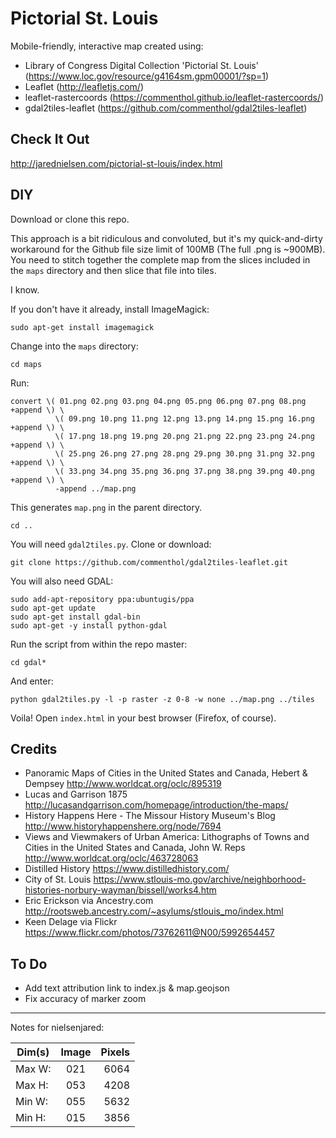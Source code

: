 # Pictorial St. Louis

Mobile-friendly, interactive map created using:

* Library of Congress Digital Collection 'Pictorial St. Louis' (https://www.loc.gov/resource/g4164sm.gpm00001/?sp=1)
* Leaflet (http://leafletjs.com/)
* leaflet-rastercoords (https://commenthol.github.io/leaflet-rastercoords/)
* gdal2tiles-leaflet (https://github.com/commenthol/gdal2tiles-leaflet)

## Check It Out
http://jarednielsen.com/pictorial-st-louis/index.html

## DIY

Download or clone this repo.

This approach is a bit ridiculous and convoluted, but it's my quick-and-dirty workaround for the Github file size limit of 100MB (The full .png is ~900MB). You need to stitch together the complete map from the slices included in the `maps` directory and then slice that file into tiles.

I know.

If you don't have it already, install ImageMagick:

`sudo apt-get install imagemagick`

Change into the `maps` directory:

`cd maps`

Run:
```
convert \( 01.png 02.png 03.png 04.png 05.png 06.png 07.png 08.png +append \) \
          \( 09.png 10.png 11.png 12.png 13.png 14.png 15.png 16.png +append \) \
          \( 17.png 18.png 19.png 20.png 21.png 22.png 23.png 24.png +append \) \
          \( 25.png 26.png 27.png 28.png 29.png 30.png 31.png 32.png +append \) \
          \( 33.png 34.png 35.png 36.png 37.png 38.png 39.png 40.png +append \) \
          -append ../map.png
```
This generates `map.png` in the parent directory.

`cd ..`

You will need `gdal2tiles.py`. Clone or download:

`git clone https://github.com/commenthol/gdal2tiles-leaflet.git`

You will also need GDAL:

```
sudo add-apt-repository ppa:ubuntugis/ppa
sudo apt-get update
sudo apt-get install gdal-bin
sudo apt-get -y install python-gdal
```

Run the script from within the repo master:

`cd gdal*`

And enter:

`python gdal2tiles.py -l -p raster -z 0-8 -w none ../map.png ../tiles`

Voila! Open `index.html` in your best browser (Firefox, of course).

## Credits

* Panoramic Maps of Cities in the United States and Canada, Hebert & Dempsey http://www.worldcat.org/oclc/895319
* Lucas and Garrison 1875 http://lucasandgarrison.com/homepage/introduction/the-maps/
* History Happens Here - The Missour History Museum's Blog http://www.historyhappenshere.org/node/7694
* Views and Viewmakers of Urban America: Lithographs of Towns and Cities in the United States and Canada, John W. Reps http://www.worldcat.org/oclc/463728063
* Distilled History https://www.distilledhistory.com/
* City of St. Louis https://www.stlouis-mo.gov/archive/neighborhood-histories-norbury-wayman/bissell/works4.htm
* Eric Erickson via Ancestry.com http://rootsweb.ancestry.com/~asylums/stlouis_mo/index.html
* Keen Delage via Flickr https://www.flickr.com/photos/73762611@N00/5992654457

## To Do

* Add text attribution link to index.js & map.geojson
* Fix accuracy of marker zoom
---
Notes for nielsenjared:

| Dim(s)     | Image           | Pixels  |
| ------------- |:-------------:| -----:|
| Max W:      | 021   | 6064 |
| Max H:      | 053   | 4208 |
| Min W:      | 055   | 5632 |
| Min H:      | 015   | 3856 |
